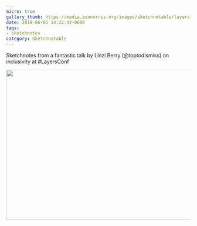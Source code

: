 ```yaml
---
micro: true
gallery_thumb: https://media.bennorris.org/images/sketchnotable/layers-2019/layers-2019-berry.jpg
date: 2019-06-05 14:22:42-0600
tags:
- sketchnotes
category: Sketchnotable
---
```


Sketchnotes from a fantastic talk by Linzi Berry (@toptodismiss) on inclusivity at #LayersConf

<img src="https://media.bennorris.org/images/sketchnotable/layers-2019/layers-2019-berry.jpg" width="600" height="410" alt="" />